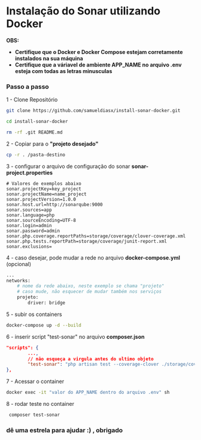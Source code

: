 # Instalação do Sonar utilizando Docker

**OBS:** 
- **Certifique que o Docker e Docker Compose estejam corretamente instalados na sua máquina**
- **Certifique que a váriavel de ambiente APP_NAME no arquivo .env esteja com todas as letras minusculas**

### Passo a passo
1 - Clone Repositório 
```sh
git clone https://github.com/samueldiasx/install-sonar-docker.git
```
```sh
cd install-sonar-docker
```
```sh
rm -rf .git README.md
```

2 - Copiar para o **"projeto desejado"**
```sh
cp -r . /pasta-destino
```

3 - configurar o arquivo de configuração do sonar **sonar-project.properties**
```dosini
# Valores de exemplos abaixo
sonar.projectKey=key_project
sonar.projectName=name_project
sonar.projectVersion=1.0.0
sonar.host.url=http://sonarqube:9000
sonar.sources=app
sonar.language=php
sonar.sourceEncoding=UTF-8
sonar.login=admin
sonar.password=admin
sonar.php.coverage.reportPaths=storage/coverage/clover-coverage.xml
sonar.php.tests.reportPath=storage/coverage/junit-report.xml
sonar.exclusions=
```

4 - caso desejar, pode mudar a rede no arquivo **docker-compose.yml** (opcional)
```sh
...
networks:
    # nome da rede abaixo, neste exemplo se chama "projeto"
    # caso mude, não esquecer de mudar também nos serviços
    projeto:
        driver: bridge
```

5 - subir os containers
```sh
docker-compose up -d --build
```

6 - inserir script "test-sonar" no arquivo **composer.json**
```json
"scripts": {
        ..., 
        // não esqueça a virgula antes do ultimo objeto
        "test-sonar": "php artisan test --coverage-clover ./storage/coverage/clover-coverage.xml --log-junit ./storage/coverage/junit-report.xml  && sonar-scanner"
},
```

7 - Acessar o container
```sh
docker exec -it "valor do APP_NAME dentro do arquivo .env" sh
```

8 - rodar teste no container
```sh
 composer test-sonar
```

### dê uma estrela para ajudar :) , obrigado

